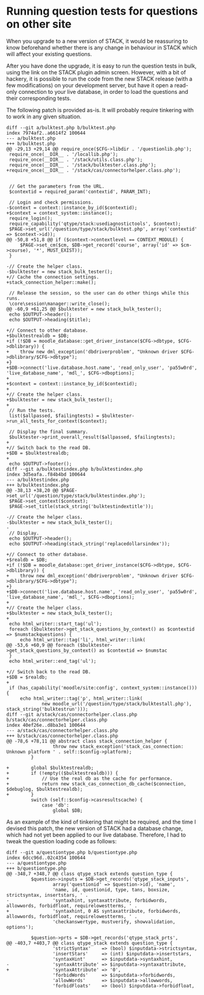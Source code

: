 # Running question tests for questions on other site

When you upgrade to a new version of STACK, it would be reassuring to know beforehand
whether there is any change in behaviour in STACK which will affect your existing questions.

After you have done the upgrade, it is easy to run the question tests in bulk, using the
link on the STACK plugin admin screen. However, with a bit of hackery, it is possible to
run the code from the new STACK release (with a few modifications) on your development server,
but have it open a read-only connection to your live database, in order to load the questions
and their corresponding tests.

The following patch is provided as-is. It will probably require tinkering with to work in any
given situation.

```
diff --git a/bulktest.php b/bulktest.php
index 7974af2..a6614f2 100644
--- a/bulktest.php
+++ b/bulktest.php
@@ -29,13 +29,14 @@ require_once($CFG->libdir . '/questionlib.php');
 require_once(__DIR__ . '/locallib.php');
 require_once(__DIR__ . '/stack/utils.class.php');
 require_once(__DIR__ . '/stack/bulktester.class.php');
+require_once(__DIR__ . '/stack/cas/connectorhelper.class.php');
 
 
 // Get the parameters from the URL.
 $contextid = required_param('contextid', PARAM_INT);
 
 // Login and check permissions.
-$context = context::instance_by_id($contextid);
+$context = context_system::instance();
 require_login();
 require_capability('qtype/stack:usediagnostictools', $context);
 $PAGE->set_url('/question/type/stack/bulktest.php', array('contextid' => $context->id));
@@ -50,8 +51,8 @@ if ($context->contextlevel == CONTEXT_MODULE) {
     $PAGE->set_cm($cm, $DB->get_record('course', array('id' => $cm->course), '*', MUST_EXIST));
 }
 
-// Create the helper class.
-$bulktester = new stack_bulk_tester();
+// Cache the connection settings.
+stack_connection_helper::make();
 
 // Release the session, so the user can do other things while this runs.
 \core\session\manager::write_close();
@@ -60,9 +61,25 @@ $bulktester = new stack_bulk_tester();
 echo $OUTPUT->header();
 echo $OUTPUT->heading($title);
 
+// Connect to other database.
+$bulktestrealdb = $DB;
+if (!$DB = moodle_database::get_driver_instance($CFG->dbtype, $CFG->dblibrary)) {
+    throw new dml_exception('dbdriverproblem', "Unknown driver $CFG->dblibrary/$CFG->dbtype");
+}
+$DB->connect('live.database.host.name', 'read_only_user', 'pa55w0rd', 'live_database_name', 'mdl_', $CFG->dboptions);
+
+$context = context::instance_by_id($contextid);
+
+// Create the helper class.
+$bulktester = new stack_bulk_tester();
+
 // Run the tests.
 list($allpassed, $failingtests) = $bulktester->run_all_tests_for_context($context);
 
 // Display the final summary.
 $bulktester->print_overall_result($allpassed, $failingtests);
+
+// Switch back to the read DB.
+$DB = $bulktestrealdb;
+
 echo $OUTPUT->footer();
diff --git a/bulktestindex.php b/bulktestindex.php
index 3d5eafa..f84b4bd 100644
--- a/bulktestindex.php
+++ b/bulktestindex.php
@@ -38,13 +38,20 @@ $PAGE->set_url('/question/type/stack/bulktestindex.php');
 $PAGE->set_context($context);
 $PAGE->set_title(stack_string('bulktestindextitle'));
 
-// Create the helper class.
-$bulktester = new stack_bulk_tester();
-
 // Display.
 echo $OUTPUT->header();
 echo $OUTPUT->heading(stack_string('replacedollarsindex'));
 
+// Connect to other database.
+$realdb = $DB;
+if (!$DB = moodle_database::get_driver_instance($CFG->dbtype, $CFG->dblibrary)) {
+    throw new dml_exception('dbdriverproblem', "Unknown driver $CFG->dblibrary/$CFG->dbtype");
+}
+$DB->connect('live.database.host.name', 'read_only_user', 'pa55w0rd', 'live_database_name', 'mdl_', $CFG->dboptions);
+
+// Create the helper class.
+$bulktester = new stack_bulk_tester();
+
 echo html_writer::start_tag('ul');
 foreach ($bulktester->get_stack_questions_by_context() as $contextid => $numstackquestions) {
     echo html_writer::tag('li', html_writer::link(
@@ -53,6 +60,9 @@ foreach ($bulktester->get_stack_questions_by_context() as $contextid => $numstac
 }
 echo html_writer::end_tag('ul');
 
+// Switch back to the read DB.
+$DB = $realdb;
+
 if (has_capability('moodle/site:config', context_system::instance())) {
     echo html_writer::tag('p', html_writer::link(
             new moodle_url('/question/type/stack/bulktestall.php'), stack_string('bulktestrun')));
diff --git a/stack/cas/connectorhelper.class.php b/stack/cas/connectorhelper.class.php
index 40ef26e..d8ba3e1 100644
--- a/stack/cas/connectorhelper.class.php
+++ b/stack/cas/connectorhelper.class.php
@@ -78,6 +78,11 @@ abstract class stack_connection_helper {
                 throw new stack_exception('stack_cas_connection: Unknown platform ' . self::$config->platform);
         }
 
+        global $bulktestrealdb;
+        if (!empty(($bulktestrealdb))) {
+            // Use the real db as the cache for performance.
+            return new stack_cas_connection_db_cache($connection, $debuglog, $bulktestrealdb);
+        }
         switch (self::$config->casresultscache) {
             case 'db':
                 global $DB;
```

As an example of the kind of tinkering that might be required, and the time I devised this patch,
the new version of STACK had a database change, which had not yet been applied to our live database.
Therefore, I had to tweak the question loading code as follows:

```
diff --git a/questiontype.php b/questiontype.php
index 6dcc96d..02c4354 100644
--- a/questiontype.php
+++ b/questiontype.php
@@ -348,7 +348,7 @@ class qtype_stack extends question_type {
         $question->inputs = $DB->get_records('qtype_stack_inputs',
                 array('questionid' => $question->id), 'name',
                 'name, id, questionid, type, tans, boxsize, strictsyntax, insertstars, ' .
-                'syntaxhint, syntaxattribute, forbidwords, allowwords, forbidfloat, requirelowestterms, ' .
+                'syntaxhint, 0 AS syntaxattribute, forbidwords, allowwords, forbidfloat, requirelowestterms, ' .
                 'checkanswertype, mustverify, showvalidation, options');
 
         $question->prts = $DB->get_records('qtype_stack_prts',
@@ -403,7 +403,7 @@ class qtype_stack extends question_type {
                 'strictSyntax'    => (bool) $inputdata->strictsyntax,
                 'insertStars'     => (int) $inputdata->insertstars,
                 'syntaxHint'      => $inputdata->syntaxhint,
-                'syntaxAttribute' => $inputdata->syntaxattribute,
+                'syntaxAttribute' => '0',
                 'forbidWords'     => $inputdata->forbidwords,
                 'allowWords'      => $inputdata->allowwords,
                 'forbidFloats'    => (bool) $inputdata->forbidfloat,
```
